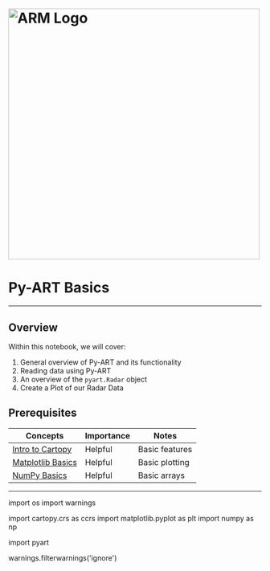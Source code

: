 # <img src="https://raw.githubusercontent.com/ProjectPythiaCookbooks/radar-cookbook/main/thumbnail.png" width=500 alt="ARM Logo"></img>
# Py-ART Basics
---
## Overview
   
Within this notebook, we will cover:

1. General overview of Py-ART and its functionality
1. Reading data using Py-ART
1. An overview of the `pyart.Radar` object
1. Create a Plot of our Radar Data

## Prerequisites
| Concepts | Importance | Notes |
| --- | --- | --- |
| [Intro to Cartopy](https://foundations.projectpythia.org/core/cartopy/cartopy.html) | Helpful | Basic features |
| [Matplotlib Basics](https://foundations.projectpythia.org/core/matplotlib/matplotlib-basics.html) | Helpful | Basic plotting |
| [NumPy Basics](https://foundations.projectpythia.org/core/numpy/numpy-basics.html) | Helpful | Basic arrays |

---

import os
import warnings

import cartopy.crs as ccrs
import matplotlib.pyplot as plt
import numpy as np


import pyart

warnings.filterwarnings('ignore')
